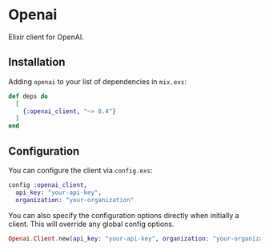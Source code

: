 # Openai

Elixir client for OpenAI.

## Installation

Adding `openai` to your list of dependencies in `mix.exs`:

```elixir
def deps do
  [
    {:openai_client, "~> 0.4"}
  ]
end
```

## Configuration

You can configure the client via `config.exs`:

```elixir
config :openai_client,
  api_key: "your-api-key",
  organization: "your-organization"
```

You can also specify the configuration options directly when initially a client. This will override any global config options.


```elixir
Openai.Client.new(api_key: "your-api-key", organization: "your-organization")
```
